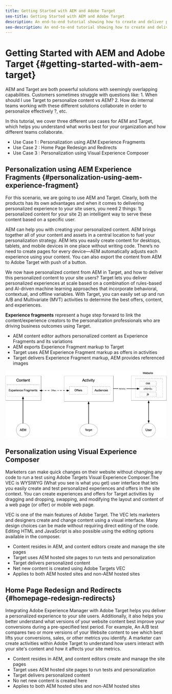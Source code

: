 ```yaml
---
title: Getting Started with AEM and Adobe Target
seo-title: Getting Started with AEM and Adobe Target
description: An end-to-end tutorial showing how to create and deliver personalized experiences using Adobe Experience Manager and Adobe Target. In this tutorial, you will also learn about different personas involved in the end to end process and how they collaborate with each other
seo-description: An end-to-end tutorial showing how to create and deliver personalized experience using Adobe Experience Manager and Adobe Target. In this tutorial, you will also learn about different personas involved in the end to end process and how they collaborate with each other
---
```


# Getting Started with AEM and Adobe Target {#getting-started-with-aem-target}

AEM and Target are both powerful solutions with seemingly overlapping capabilities. Customers sometimes struggle with questions like: 1. When should I use Target to personalize content vs AEM? 2. How do internal teams working with these different solutions collaborate in order to personalize effectively ?, etc.

In this tutorial, we cover three different use cases for AEM and Target, which helps you understand what works best for your organization and how different teams collaborate.

* Use Case 1 : Personalization using AEM Experience Fragments
* Use Case 2 : Home Page Redesign and Redirects
* Use Case 3 : Personalization using Visual Experience Composer

## Personalization using AEM Experience Fragments {#personalization-using-aem-experience-fragment}

For this scenario, we are going to use AEM and Target. Clearly, both the products has its own advantages and when it comes to delivering personalized experience to your site users, you need 2 things: 1) personalized content for your site 2) an intelligent way to serve these content based on a specific user.

AEM can help you with creating your personalized content. AEM brings together all of your content and assets in a central location to fuel your personalization strategy. AEM lets you easily create content for desktops, tablets, and mobile devices in one place without writing code. There’s no need to create pages for every device—AEM automatically adjusts each experience using your content. You can also export the content from AEM to Adobe Target with push of a button.

We now have personalized content from AEM in Target, and how to deliver this personalized content to your site users? Target lets you deliver personalized experiences at scale based on a combination of rules-based and AI-driven machine learning approaches that incorporate behavioral, contextual, and offline variables.  With Target, you can easily set up and run A/B and Multivariate (MVT) activities to determine the best offers, content, and experiences.

**Experience fragments** represent a huge step forward to link the content/experience creators to the personalization professionals who are driving business outcomes using Target.

* AEM content editor authors personalized content as Experience Fragments and its variations
* AEM exports Experience Fragment markup to Target​
* Target​ uses AEM Experience Fragment markup as offers in activities
* Target delivers Experience Fragment markup, AEM provides referenced images

![diagram](assets/personalization-use-case-1/use-case-1-diagram.png)

## Personalization using Visual Experience Composer

Marketers can make quick changes on their website without changing any code to run a test using Adobe Targets Visual Experience Composer.The VEC is WYSIWYG (What you see is what you get) user interface that lets you easily create and test personalized experiences and offers in the site context. You can create experiences and offers for Target activities by dragging and dropping, swapping, and modifying the layout and content of a web page (or offer) or mobile web page.

VEC is one of the main features of Adobe Target. The VEC lets marketers and designers create and change content using a visual interface. Many design choices can be made without requiring direct editing of the code. Editing HTML and JavaScript is also possible using the editing options available in the composer.

* Content resides in AEM, and content editors create and manage the site pages
* Target​ uses AEM hosted site pages to run tests and personalization
* Target delivers personalized content
* Net new content is created using Adobe Targets VEC
* Applies to both AEM hosted sites and non-AEM hosted sites

## Home Page Redesign and Redirects {#homepage-redesign-redirects}

Integrating Adobe Experience Manager with Adobe Target helps you deliver a personalized experience to your site users. Additionally, it also helps you better understand what versions of your website content best improve your conversions during a pre-specified test period. For example, An A/B test compares two or more versions of your Website content to see which best lifts your conversions, sales, or other metrics you identify. A marketer can create activities within Adobe Target to understand how users interact with your site's content and how it affects your site metrics.

* Content resides in AEM, and content editors create and manage the site pages
* Target​ uses AEM hosted site pages to run tests and personalization
* Target delivers personalized content
* No net new content is created here
* Applies to both AEM hosted sites and non-AEM hosted sites

